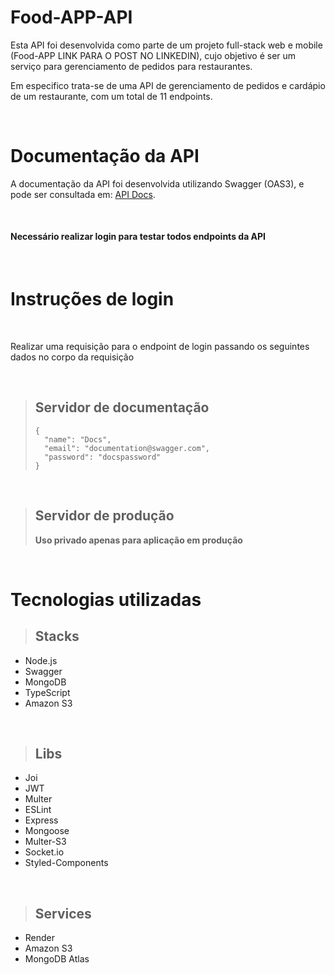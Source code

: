 # Food-APP-API

Esta API foi desenvolvida como parte de um projeto full-stack web e mobile (Food-APP LINK PARA O POST NO LINKEDIN), cujo objetivo é ser um serviço para gerenciamento de pedidos para restaurantes.

Em especifico trata-se de uma API de gerenciamento de pedidos e cardápio de um restaurante, com um total de 11 endpoints.

<br>

# Documentação da API

A documentação da API foi desenvolvida utilizando Swagger (OAS3), e pode ser consultada em: <a href="https://food-app-6n6r.onrender.com/">API Docs</a>.

<br>


#### **Necessário realizar login para testar todos endpoints da API**

<br>

# Instruções de login

<br>

Realizar uma requisição para o endpoint de login passando os seguintes dados no corpo da requisição

<br>

> ## Servidor de documentação
> ```
> {
>   "name": "Docs",
>   "email": "documentation@swagger.com",
>   "password": "docspassword"
> }
> ```

<br>

> ## Servidor de produção
> **Uso privado apenas para aplicação em produção**

<br>

# Tecnologias utilizadas

> ##  Stacks
* Node.js
* Swagger
* MongoDB
* TypeScript
* Amazon S3

<br>

> ## Libs
* Joi
* JWT
* Multer
* ESLint
* Express
* Mongoose
* Multer-S3
* Socket.io
* Styled-Components

<br>

> ## Services
* Render
* Amazon S3
* MongoDB Atlas
